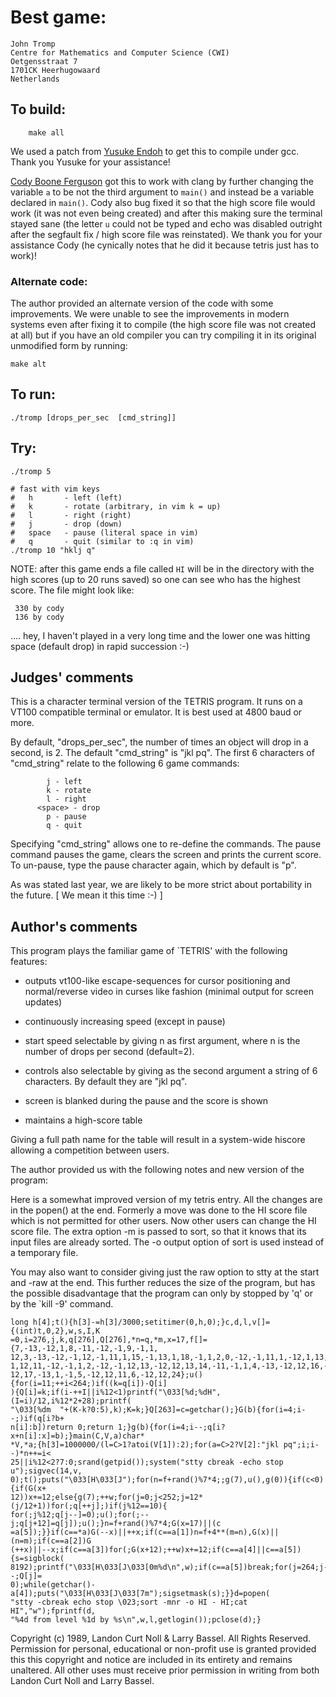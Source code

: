 # Best game:

	John Tromp
	Centre for Mathematics and Computer Science (CWI)
	Oetgensstraat 7
	1701CK Heerhugowaard
	Netherlands

## To build:

        make all


We used a patch from [Yusuke Endoh](/winners.html#Yusuke_Endoh) 
to get this to compile under gcc. Thank you Yusuke for your assistance!

[Cody Boone Ferguson](/winners.html#Cody_Boone_Ferguson) got this to work with
clang by further changing the variable `a` to be not the third argument to
`main()` and instead be a variable declared in `main()`. Cody also bug fixed it
so that the high score file would work (it was not even being created) and after
this making sure the terminal stayed sane (the letter `u` could not be typed and
echo was disabled outright after the segfault fix / high score file was
reinstated). We thank you for your assistance Cody (he cynically notes that he
did it because tetris just has to work)!

### Alternate code:

The author provided an alternate version of the code with some improvements. We
were unable to see the improvements in modern systems even after fixing it to
compile (the high score file was not created at all) but if you have an old
compiler you can try compiling it in its original unmodified form by running:

	make alt


## To run:

	./tromp [drops_per_sec  [cmd_string]]

## Try:

	./tromp 5

	# fast with vim keys
	#   h	    - left (left)
	#   k	    - rotate (arbitrary, in vim k = up)
	#   l	    - right (right)
	#   j	    - drop (down)
	#   space   - pause (literal space in vim)
	#   q	    - quit (similar to :q in vim)
	./tromp 10 "hklj q"

NOTE: after this game ends a file called `HI` will be in the directory with the
high scores (up to 20 runs saved) so one can see who has the highest score. The
file might look like:


     330 by cody
     136 by cody


.... hey, I haven't played in a very long time and the lower one was hitting
space (default drop) in rapid succession :-)

## Judges' comments

This is a character terminal version of the TETRIS program.
It runs on a VT100 compatible terminal or emulator.  It is
best used at 4800 baud or more.

By default, "drops_per_sec", the number of times an object
will drop in a second, is 2.  The default "cmd_string" is
"jkl pq".  The first 6 characters of "cmd_string" relate
to the following 6 game commands:

		    j - left
		    k - rotate
		    l - right
	      <space> - drop
		    p - pause
		    q - quit

Specifying "cmd_string" allows one to re-define the commands.
The pause command pauses the game, clears the screen and
prints the current score.  To un-pause, type the pause
character again, which by default is "p".

As was stated last year, we are likely to be more strict about
portability in the future.  [ We mean it this time :-) ]


## Author's comments

This program plays the familiar game of `TETRIS' with the
following features:

* outputs vt100-like escape-sequences for cursor
  positioning and normal/reverse video in curses
  like fashion (minimal output for screen updates)

* continuously increasing speed (except in pause)

* start speed selectable by giving n as first argument,
  where n is the number of drops per second (default=2).

* controls also selectable by giving as the second argument
  a string of 6 characters.  By default they are "jkl pq".

* screen is blanked during the pause and the score is shown

* maintains a high-score table

Giving a full path name for the table will result in a
system-wide hiscore allowing a competition between users.

The author provided us with the following notes and new version of
the program:

Here is a somewhat improved version of my tetris entry.  All the
changes are in the popen() at the end.  Formerly a move was done
to the HI score file which is not permitted for other users. Now
other users can change the HI score file.  The extra option -m is
passed to sort, so that it knows that its input files are already
sorted.  The -o output option of sort is used instead of a
temporary file.

You may also want to consider giving just the raw option to stty
at the start and -raw at the end. This further reduces the size of
the program, but has the possible disadvantage that the program
can only by stopped by 'q' or by the `kill -9' command.

    long h[4];t(){h[3]-=h[3]/3000;setitimer(0,h,0);}c,d,l,v[]={(int)t,0,2},w,s,I,K
    =0,i=276,j,k,q[276],Q[276],*n=q,*m,x=17,f[]={7,-13,-12,1,8,-11,-12,-1,9,-1,1,
    12,3,-13,-12,-1,12,-1,11,1,15,-1,13,1,18,-1,1,2,0,-12,-1,11,1,-12,1,13,10,-12,
    1,12,11,-12,-1,1,2,-12,-1,12,13,-12,12,13,14,-11,-1,1,4,-13,-12,12,16,-11,-12,
    12,17,-13,1,-1,5,-12,12,11,6,-12,12,24};u(){for(i=11;++i<264;)if((k=q[i])-Q[i]
    ){Q[i]=k;if(i-++I||i%12<1)printf("\033[%d;%dH",(I=i)/12,i%12*2+28);printf(
    "\033[%dm  "+(K-k?0:5),k);K=k;}Q[263]=c=getchar();}G(b){for(i=4;i--;)if(q[i?b+
    n[i]:b])return 0;return 1;}g(b){for(i=4;i--;q[i?x+n[i]:x]=b);}main(C,V,a)char*
    *V,*a;{h[3]=1000000/(l=C>1?atoi(V[1]):2);for(a=C>2?V[2]:"jkl pq";i;i--)*n++=i<
    25||i%12<2?7:0;srand(getpid());system("stty cbreak -echo stop u");sigvec(14,v,
    0);t();puts("\033[H\033[J");for(n=f+rand()%7*4;;g(7),u(),g(0)){if(c<0){if(G(x+
    12))x+=12;else{g(7);++w;for(j=0;j<252;j=12*(j/12+1))for(;q[++j];)if(j%12==10){
    for(;j%12;q[j--]=0);u();for(;--j;q[j+12]=q[j]);u();}n=f+rand()%7*4;G(x=17)||(c
    =a[5]);}}if(c==*a)G(--x)||++x;if(c==a[1])n=f+4**(m=n),G(x)||(n=m);if(c==a[2])G
    (++x)||--x;if(c==a[3])for(;G(x+12);++w)x+=12;if(c==a[4]||c==a[5]){s=sigblock(
    8192);printf("\033[H\033[J\033[0m%d\n",w);if(c==a[5])break;for(j=264;j--;Q[j]=
    0);while(getchar()-a[4]);puts("\033[H\033[J\033[7m");sigsetmask(s);}}d=popen(
    "stty -cbreak echo stop \023;sort -mnr -o HI - HI;cat HI","w");fprintf(d,
    "%4d from level %1d by %s\n",w,l,getlogin());pclose(d);}

Copyright (c) 1989, Landon Curt Noll & Larry Bassel.
All Rights Reserved.  Permission for personal, educational or non-profit use is
granted provided this this copyright and notice are included in its entirety
and remains unaltered.  All other uses must receive prior permission in writing
from both Landon Curt Noll and Larry Bassel.

